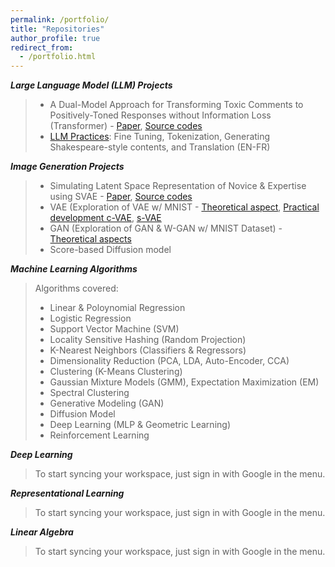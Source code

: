 ```yaml
---
permalink: /portfolio/
title: "Repositories"
author_profile: true
redirect_from: 
  - /portfolio.html
---
```



***Large Language Model (LLM) Projects***

>  - A Dual-Model Approach for Transforming Toxic Comments to Positively-Toned Responses without Information Loss (Transformer) - [Paper](), [Source codes]()
>  - [LLM Practices](https://github.com/seungmindavid/LLM-Practices): Fine Tuning, Tokenization, Generating Shakespeare-style contents, and Translation (EN-FR)

***Image Generation Projects***
> - Simulating Latent Space Representation of Novice & Expertise using SVAE - [Paper](https://github.com/seungmindavid/Representational-Learning/blob/main/Project%3A%20Latent%20representation%20of%20Novice%20and%20Expertise%20SVAE%20Model/Jeong%2CBaek_CS8395-09_NoviceExpertise_final.pdf), [Source codes](https://github.com/seungmindavid/Representational-Learning/tree/main/Project%3A%20Latent%20representation%20of%20Novice%20and%20Expertise%20SVAE%20Model)
> - VAE (Exploration of VAE w/ MNIST - [Theoretical aspect](https://github.com/seungmindavid/Representational-Learning/blob/main/VAE/VAE.pdf), [Practical development c-VAE](https://github.com/seungmindavid/Representational-Learning/blob/main/VAE/cVAE.ipynb), [s-VAE](https://github.com/seungmindavid/Representational-Learning/blob/main/VAE/SVAE_CNN.ipynb)
> - GAN (Exploration of GAN & W-GAN w/ MNIST Dataset) - [Theoretical aspects](https://github.com/seungmindavid/Representational-Learning/blob/main/GAN/GAN.pdf)
> - Score-based Diffusion model

***Machine Learning Algorithms***
> Algorithms covered:
> - Linear & Poloynomial Regression
> - Logistic Regression
> - Support Vector Machine (SVM)
> - Locality Sensitive Hashing (Random Projection)
> - K-Nearest Neighbors (Classifiers & Regressors)
> - Dimensionality Reduction (PCA, LDA, Auto-Encoder, CCA)
> - Clustering (K-Means Clustering)
> - Gaussian Mixture Models (GMM), Expectation Maximization (EM) 
> - Spectral Clustering
> - Generative Modeling (GAN)
> - Diffusion Model
> - Deep Learning (MLP & Geometric Learning)
> - Reinforcement Learning

***Deep Learning***
> To start syncing your workspace, just sign in with Google in the menu.

***Representational Learning***
> To start syncing your workspace, just sign in with Google in the menu.

***Linear Algebra***
> To start syncing your workspace, just sign in with Google in the menu.







